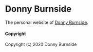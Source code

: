# Donny Burnside
The personal website of [Donny Burnside](http://www.donnyburnside.com).


#### Copyright
Copyright (c) 2020 Donny Burnside